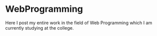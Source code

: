 # WebProgramming
Here I post my entire work in the field of Web Programming which I am currently studying at the college.
